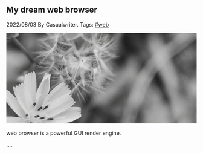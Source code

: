 ## My dream web browser

2022/08/03 By Casualwriter. Tags: [#web](?tag=web)

![](campo02.jpg)

web browser is a powerful GUI render engine. 

....
